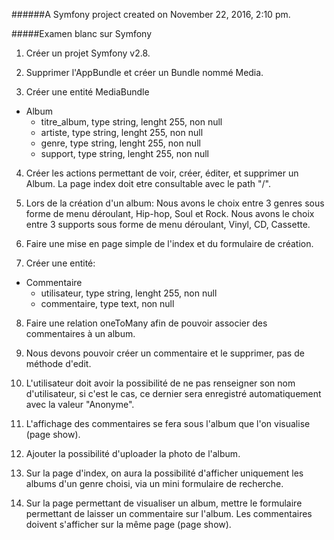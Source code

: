
######A Symfony project created on November 22, 2016, 2:10 pm.

#####Examen blanc sur Symfony

1. Créer un projet Symfony v2.8.

2. Supprimer l'AppBundle et créer un Bundle nommé Media.

3. Créer une entité MediaBundle
- Album
    - titre_album, type string, lenght 255, non null
    - artiste, type string, lenght 255, non null
    - genre, type string, lenght 255, non null
    - support, type string, lenght 255, non null


4. Créer les actions permettant de voir, créer, éditer, et supprimer un Album.
La page index doit etre consultable avec le path "/".

5. Lors de la création d'un album:
Nous avons le choix entre 3 genres sous forme de menu déroulant, Hip-hop, Soul et Rock.
Nous avons le choix entre 3 supports sous forme de menu déroulant, Vinyl, CD, Cassette.
6. Faire une mise en page simple de l'index et du formulaire de création.

7. Créer une entité:
- Commentaire
    - utilisateur, type string, lenght 255, non null
    - commentaire, type text, non null


8. Faire une relation oneToMany afin de pouvoir associer des commentaires à un album.

9. Nous devons pouvoir créer un commentaire et le supprimer, pas de méthode d'edit.

10. L'utilisateur doit avoir la possibilité de ne pas renseigner son nom d'utilisateur, si c'est le cas, ce dernier sera enregistré automatiquement avec la valeur "Anonyme".

11. L'affichage des commentaires se fera sous l'album que l'on visualise (page show).

12. Ajouter la possibilité d'uploader la photo de l'album.

13. Sur la page d'index, on aura la possibilité d'afficher uniquement les albums d'un genre choisi, via un mini formulaire de recherche.

14. Sur la page permettant de visualiser un album, mettre le formulaire permettant de laisser un commentaire sur l'album. Les commentaires doivent s'afficher sur la même page (page show).

